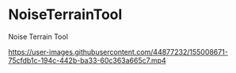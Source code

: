 # NoiseTerrainTool
Noise Terrain Tool


https://user-images.githubusercontent.com/44877232/155008671-75cfdb1c-194c-442b-ba33-60c363a665c7.mp4

